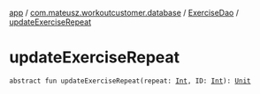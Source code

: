 [app](../../index.md) / [com.mateusz.workoutcustomer.database](../index.md) / [ExerciseDao](index.md) / [updateExerciseRepeat](./update-exercise-repeat.md)

# updateExerciseRepeat

`abstract fun updateExerciseRepeat(repeat: `[`Int`](https://kotlinlang.org/api/latest/jvm/stdlib/kotlin/-int/index.html)`, ID: `[`Int`](https://kotlinlang.org/api/latest/jvm/stdlib/kotlin/-int/index.html)`): `[`Unit`](https://kotlinlang.org/api/latest/jvm/stdlib/kotlin/-unit/index.html)